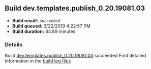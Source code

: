 ## Build dev.templates.publish_0.20.19081.03
- **Build result:** `succeeded`
- **Build queued:** 3/22/2019 4:22:57 PM
- **Build duration:** 84.89 minutes
### Details
Build [dev.templates.publish_0.20.19081.03](https://winappstudio.visualstudio.com/web/build.aspx?pcguid=a4ef43be-68ce-4195-a619-079b4d9834c2&builduri=vstfs%3a%2f%2f%2fBuild%2fBuild%2f27343) succeeded
Find detailed information in the [build log files](https://uwpctdiags.blob.core.windows.net/buildlogs/dev.templates.publish_0.20.19081.03_logs.zip)
